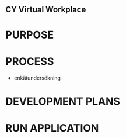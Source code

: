 ## CY Virtual Workplace ##   

# PURPOSE # 

# PROCESS # 
- enkätundersökning 

# DEVELOPMENT PLANS # 

# RUN APPLICATION #